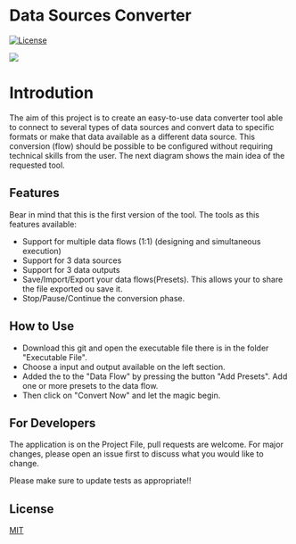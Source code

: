# Data Sources Converter 
[![License](https://img.shields.io/badge/license-MIT-blue.svg?style=flat-square)](https://github.com/p3p4r/Data-Sources-Converter/blob/master/LICENSE)

![](https://github.com/p3p4r/Data-Sources-Converter/blob/master/Screenshots/WhatToWatch.gif)

# Introdution

The aim of this project is to create an easy-to-use data converter tool able to connect to several types of data sources
and convert data to specific formats or make that data available as a different data source. This conversion (flow)
should be possible to be configured without requiring technical skills from the user. The next diagram shows the main
idea of the requested tool.

## Features
Bear in mind that this is the first version of the tool. The tools as this features available:

- Support for multiple data flows (1:1) (designing and simultaneous execution)
- Support for 3 data sources
- Support for 3 data outputs
- Save/Import/Export your data flows(Presets). This allows your to share the file exported ou save it.
- Stop/Pause/Continue the conversion phase.

## How to Use

- Download this git and open the executable file there is in the folder "Executable File".
- Choose a input and output available on the left section.
- Added the to the "Data Flow" by pressing the button "Add Presets". Add one or more presets to the data flow.
- Then click on "Convert Now" and let the magic begin.

## For Developers
The application is on the Project File, pull requests are welcome. For major changes, please open an issue first to discuss what you would like to change.

Please make sure to update tests as appropriate!!

## License
[MIT](https://choosealicense.com/licenses/mit/)
